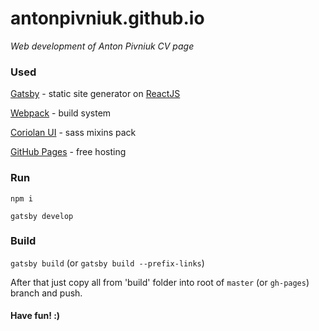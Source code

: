 # antonpivniuk.github.io

_Web development of Anton Pivniuk CV page_

### Used

[Gatsby](https://github.com/gatsbyjs/gatsby) - static site generator on [ReactJS](https://facebook.github.io/react)

[Webpack](https://webpack.github.io) - build system

[Coriolan UI](https://coriolan-ui.github.io) - sass mixins pack

[GitHub Pages](https://pages.github.com) - free hosting

### Run

`npm i`

`gatsby develop`

### Build

`gatsby build` (or `gatsby build --prefix-links`)

After that just copy all from 'build' folder into root of `master` (or `gh-pages`) branch and push.

#### Have fun! :)
